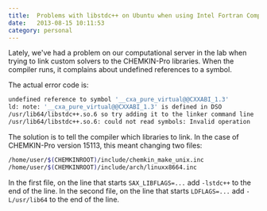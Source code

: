 ```yaml
---
title:  Problems with libstdc++ on Ubuntu when using Intel Fortran Compiler 11.1
date:   2013-08-15 10:11:53
category: personal
---
```


Lately, we've had a problem on our computational server in the lab when
trying to link custom solvers to the CHEMKIN-Pro libraries. When the
compiler runs, it complains about undefined references to a symbol.
<!--more-->
The actual error code is:

```bash
undefined reference to symbol '__cxa_pure_virtual@@CXXABI_1.3'
ld: note: '__cxa_pure_virtual@@CXXABI_1.3' is defined in DSO
/usr/lib64/libstdc++.so.6 so try adding it to the linker command line
/usr/lib64/libstdc++.so.6: could not read symbols: Invalid operation
```

The solution is to tell the compiler which libraries to link. In the
case of CHEMKIN-Pro version 15113, this meant changing two files:

```bash
/home/user/$(CHEMKINROOT)/include/chemkin_make_unix.inc
/home/user/$(CHEMKINROOT)/include/arch/linuxx8664.inc
```

In the first file, on the line that starts `SAX_LIBFLAGS=...` add
`-lstdc++` to the end of the line. In the second file, on the line that
starts `LDFLAGS=...` add `-L/usr/lib64` to the end of the line.

